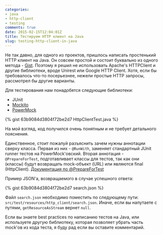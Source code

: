 ```yaml
---
categories:
- java
- http-client
- testing
comments: true
date: 2015-02-15T12:04:01Z
title: Тестируем HTTP клиент на Java
slug: testing-http-client-in-java
---
```


Не так давно, для одного из проектов, пришлось написать простенький HTTP клиент
на Java. Он совсем простой и состоит буквально из одного метода -
[Gist](https://gist.github.com/akalyaev/63b9084d3804f72be2d7#file-httpclient-java).
Поэтому я решил не использовать Apache's HTTPClient и другие библиотеки, вроде
Unirest или Google HTTP Client. Хотя, если бы требовалось что-то посерьезнее,
нежели простые HTTP запросы, рассмотрел бы другие варианты.

<!--more-->

Для тестирования нам понадобятся следующие библиотеки:

* JUnit
* [Mockito](https://github.com/mockito/mockito)
* [PowerMock](https://code.google.com/p/powermock/)

{% gist 63b9084d3804f72be2d7 HttpClientTest.java %}

На мой взгляд, код получился очень понятным и не требует детального пояснения.

Единственное, стоит пожалуй разъяснить зачем нужны аннотации сверху класса.
Первая из них - `@RunWith`, заменяет стандартный JUnit runner тестов на
PowerMock'овский. Вторая аннотация - `@PrepareForTest`, подготавливает классы для
тестов, так как они (классы) будут возвращать mock-объект (URL) или являются
final (HttpClient). [Документация по @PrepareForTest](https://powermock.googlecode.com/svn/docs/powermock-1.3.5/apidocs/org/powermock/core/classloader/annotations/PrepareForTest.html)

Пример JSON'а, возвращаемого в случае успешного ответа:

{% gist 63b9084d3804f72be2d7 search.json %}

Файл `search.json` необходимо поместить по следующему пути:
`src/test/resources/http_client/search.json`. Иначе, если вы напутаете с
путями, `getResourceAsStream` вернет `null`.

Если вы знаете best practices по написанию тестов на Java, или используете
другую библиотеку, которая позволяет убрать часть mock'ов из кода теста, я буду
рад если вы оставите комментарий.

